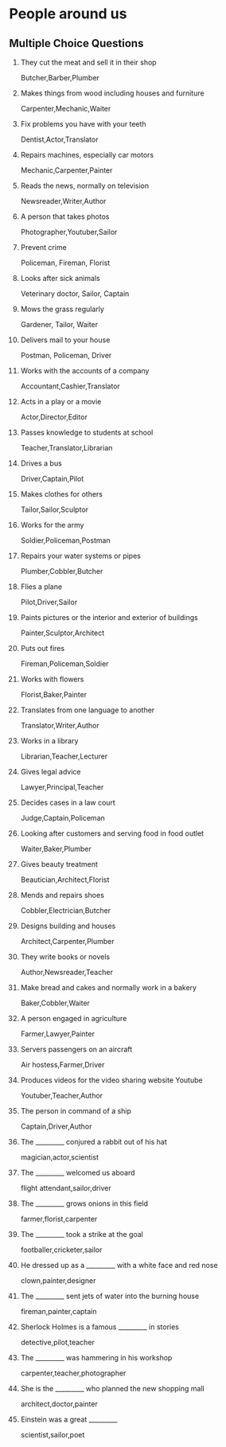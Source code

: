 # People around us

## Multiple Choice Questions

1. They cut the meat and sell it in their shop

    Butcher,Barber,Plumber
    
2. Makes things from wood including houses and furniture
     
   Carpenter,Mechanic,Waiter
      
3. Fix problems you have with your teeth

   Dentist,Actor,Translator

4. Repairs machines, especially car motors
          
   Mechanic,Carpenter,Painter
   
5. Reads the news, normally on television
          
   Newsreader,Writer,Author
   
6. A person that takes photos
          
   Photographer,Youtuber,Sailor
   
7. Prevent crime 
   
   Policeman, Fireman, Florist
   
8. Looks after sick animals
          
   Veterinary doctor, Sailor, Captain
   
9. Mows the grass regularly
          
   Gardener, Tailor, Waiter
   
10. Delivers mail to your house
          
    Postman, Policeman, Driver
   
11. Works with the accounts of a company
          
    Accountant,Cashier,Translator
    
12. Acts in a play or a movie
          
    Actor,Director,Editor
   
13. Passes knowledge to students at school
          
    Teacher,Translator,Librarian
   
14. Drives a bus
          
    Driver,Captain,Pilot
   
15. Makes clothes for others
          
    Tailor,Sailor,Sculptor
   
16. Works for the army
          
    Soldier,Policeman,Postman
   
17. Repairs your water systems or pipes
          
    Plumber,Cobbler,Butcher
   
18. Flies a plane
          
    Pilot,Driver,Sailor
   
19. Paints pictures or the interior and exterior of buildings
          
    Painter,Sculptor,Architect
    
20. Puts out fires
          
    Fireman,Policeman,Soldier
   
21. Works with flowers
          
    Florist,Baker,Painter
   
22. Translates from one language to another
          
    Translator,Writer,Author
   
23. Works in a library
          
    Librarian,Teacher,Lecturer
   
24. Gives legal advice
          
    Lawyer,Principal,Teacher
   
25. Decides cases in a law court
          
    Judge,Captain,Policeman
   
26. Looking after customers and serving food in food outlet
          
    Waiter,Baker,Plumber
   
27. Gives beauty treatment
          
    Beautician,Architect,Florist
   
28. Mends and repairs shoes
          
    Cobbler,Electrician,Butcher
   
29. Designs building and houses
          
    Architect,Carpenter,Plumber
   
30. They write books or novels
          
    Author,Newsreader,Teacher

31. Make bread and cakes and normally work in a bakery
          
    Baker,Cobbler,Waiter
    
32. A person engaged in agriculture
          
    Farmer,Lawyer,Painter   
 
33. Servers passengers on an aircraft
          
    Air hostess,Farmer,Driver
    
34. Produces videos for the video sharing website Youtube
          
    Youtuber,Teacher,Author   
    
35. The person in command of a ship
          
     Captain,Driver,Author
     
36. The _________ conjured a rabbit out of his hat
          
     magician,actor,scientist
     
 37. The _________ welcomed us aboard
          
     flight attendant,sailor,driver
    
 38. The _________ grows onions in this field
          
     farmer,florist,carpenter
    
 39. The  _________ took a strike at the goal
          
     footballer,cricketer,sailor
    
 40. He dressed up as a _________ with a white face and red nose
          
     clown,painter,designer
     
 41. The _________ sent jets of water into the burning house
          
     fireman,painter,captain
     
 42. Sherlock Holmes is a famous _________ in stories
          
     detective,pilot,teacher
     
 43. The _________ was hammering in his workshop
          
     carpenter,teacher,photographer 
    
 44. She is the _________ who planned the new shopping mall
          
     architect,doctor,painter
     
 45. Einstein was a great _________
          
     scientist,sailor,poet  
    
    
    
    
